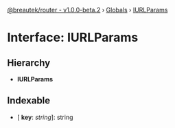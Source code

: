[@breautek/router - v1.0.0-beta.2](../README.md) › [Globals](../globals.md) › [IURLParams](iurlparams.md)

# Interface: IURLParams

## Hierarchy

* **IURLParams**

## Indexable

* \[ **key**: *string*\]: string
